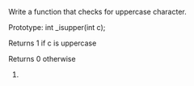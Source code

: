 Write a function that checks for uppercase character.



Prototype: int _isupper(int c);

Returns 1 if c is uppercase

Returns 0 otherwise

1.
